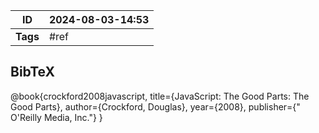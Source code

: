 | ID       | 2024-08-03-14:53 |
| -------- | ---------------- |
| **Tags** | #ref             |

## BibTeX

@book{crockford2008javascript,
  title={JavaScript: The Good Parts: The Good Parts},
  author={Crockford, Douglas},
  year={2008},
  publisher={" O'Reilly Media, Inc."}
}